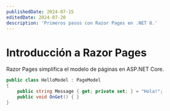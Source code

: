 ```yaml
---
publishedDate: 2024-07-15
editedDate: 2024-07-20
description: 'Primeros pasos con Razor Pages en .NET 8.'
---
```


# Introducción a Razor Pages

Razor Pages simplifica el modelo de páginas en ASP.NET Core.

```csharp
public class HelloModel : PageModel
{
    public string Message { get; private set; } = "Hola!";
    public void OnGet() { }
}
```
